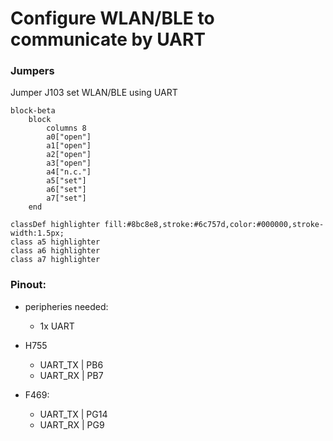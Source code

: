 # Configure WLAN/BLE to communicate by UART

### Jumpers

Jumper J103 set WLAN/BLE using UART
```mermaid
block-beta
    block
        columns 8
        a0["open"]
        a1["open"]
        a2["open"]
        a3["open"]
        a4["n.c."]
        a5["set"]
        a6["set"]
        a7["set"]
    end

classDef highlighter fill:#8bc8e8,stroke:#6c757d,color:#000000,stroke-width:1.5px;
class a5 highlighter
class a6 highlighter
class a7 highlighter
```

### Pinout:
- peripheries needed:
	- 1x UART

- H755
    - UART_TX | PB6
	- UART_RX | PB7

- F469:
    - UART_TX | PG14
	- UART_RX | PG9